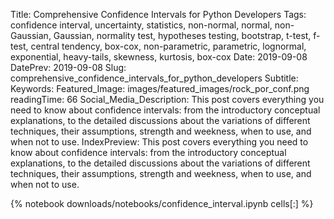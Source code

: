 Title: Comprehensive Confidence Intervals for Python Developers
Tags: confidence interval, uncertainty, statistics, non-normal, normal, non-Gaussian, Gaussian, normality test, hypotheses testing, bootstrap, t-test, f-test, central tendency, box-cox, non-parametric, parametric, lognormal, exponential, heavy-tails, skewness, kurtosis, box-cox
Date: 2019-09-08
DatePrev: 2019-09-08
Slug: comprehensive_confidence_intervals_for_python_developers
Subtitle:
Keywords: 
Featured_Image: images/featured_images/rock_por_conf.png
readingTime: 66
Social_Media_Description: This post covers everything you need to know about confidence intervals: from the introductory conceptual explanations, to the detailed discussions about the variations of different techniques, their assumptions, strength and weekness, when to use, and when not to use.
IndexPreview: This post covers everything you need to know about confidence intervals: from the introductory conceptual explanations, to the detailed discussions about the variations of different techniques, their assumptions, strength and weekness, when to use, and when not to use.

{% notebook downloads/notebooks/confidence_interval.ipynb cells[:] %}



